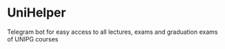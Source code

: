 # UniHelper
Telegram bot for easy access to all lectures, exams and graduation exams of UNIPG courses
